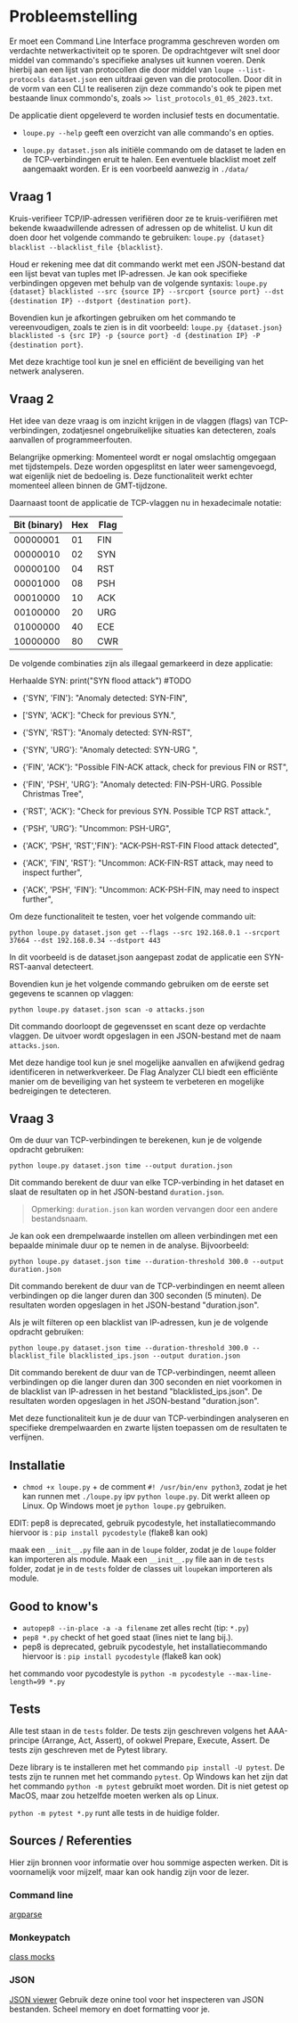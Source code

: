 <!--
Author: Mark Westerweel
Student number : 500836508
 -->

# Probleemstelling

Er moet een Command Line Interface programma geschreven worden om verdachte netwerkactiviteit op te sporen. De opdrachtgever wilt snel door middel van commando's specifieke analyses uit kunnen voeren. Denk hierbij aan een lijst van protocollen die door middel van `loupe --list-protocols dataset.json` een uitdraai geven van die protocollen. Door dit in de vorm van een CLI te realiseren zijn deze commando's ook te pipen met bestaande linux commondo's, zoals `>> list_protocols_01_05_2023.txt`.

De applicatie dient opgeleverd te worden inclusief tests en documentatie.

- `loupe.py --help` geeft een overzicht van alle commando's en opties.

- `loupe.py dataset.json` als initiële commando om de dataset te laden en de TCP-verbindingen eruit te halen. Een eventuele blacklist moet zelf aangemaakt worden. Er is een voorbeeld aanwezig in `./data/`

## Vraag 1

Kruis-verifieer TCP/IP-adressen verifiëren door ze te kruis-verifiëren met bekende kwaadwillende adressen of adressen op de whitelist. U kun dit doen door het volgende commando te gebruiken: `loupe.py {dataset} blacklist --blacklist_file {blacklist}`.

Houd er rekening mee dat dit commando werkt met een JSON-bestand dat een lijst bevat van tuples met IP-adressen. Je kan ook specifieke verbindingen opgeven met behulp van de volgende syntaxis: `loupe.py {dataset} blacklisted --src {source IP} --srcport {source port} --dst {destination IP} --dstport {destination port}`.

Bovendien kun je afkortingen gebruiken om het commando te vereenvoudigen, zoals te zien is in dit voorbeeld: `loupe.py {dataset.json} blacklisted -s {src IP} -p {source port} -d {destination IP} -P {destination port}`.

Met deze krachtige tool kun je snel en efficiënt de beveiliging van het netwerk analyseren.

## Vraag 2

Het idee van deze vraag is om inzicht krijgen in de vlaggen (flags) van TCP-verbindingen, zodatjesnel ongebruikelijke situaties kan detecteren, zoals aanvallen of programmeerfouten.

Belangrijke opmerking: Momenteel wordt er nogal omslachtig omgegaan met tijdstempels. Deze worden opgesplitst en later weer samengevoegd, wat eigenlijk niet de bedoeling is. Deze functionaliteit werkt echter momenteel alleen binnen de GMT-tijdzone.

Daarnaast toont de applicatie de TCP-vlaggen nu in hexadecimale notatie:

| Bit (binary) | Hex | Flag |
|--------------|-----|------|
| 00000001     | 01  | FIN  |
| 00000010     | 02  | SYN  |
| 00000100     | 04  | RST  |
| 00001000     | 08  | PSH  |
| 00010000     | 10  | ACK  |
| 00100000     | 20  | URG  |
| 01000000     | 40  | ECE  |
| 10000000     | 80  | CWR  |

De volgende combinaties zijn als illegaal gemarkeerd in deze applicatie:

Herhaalde SYN: print("SYN flood attack") #TODO

- {'SYN', 'FIN'}: "Anomaly detected: SYN-FIN",
- ['SYN', 'ACK']: "Check for previous SYN.",
- {'SYN', 'RST'}: "Anomaly detected: SYN-RST",
- {'SYN', 'URG'}: "Anomaly detected: SYN-URG ",

- {'FIN', 'ACK'}: "Possible FIN-ACK attack, check for previous FIN or RST",
- {'FIN', 'PSH', 'URG'}: "Anomaly detected: FIN-PSH-URG. Possible Christmas Tree",
- {'RST', 'ACK'}: "Check for previous SYN. Possible TCP RST attack.",
- {'PSH', 'URG'}: "Uncommon: PSH-URG",
- {'ACK', 'PSH', 'RST','FIN'}: "ACK-PSH-RST-FIN Flood attack detected",
- {'ACK', 'FIN', 'RST'}: "Uncommon: ACK-FIN-RST attack, may need to inspect further",
- {'ACK', 'PSH', 'FIN'}: "Uncommon: ACK-PSH-FIN, may need to inspect further",

Om deze functionaliteit te testen, voer het volgende commando uit:

`python loupe.py dataset.json get --flags --src 192.168.0.1 --srcport 37664 --dst 192.168.0.34 --dstport 443`

In dit voorbeeld is de dataset.json aangepast zodat de applicatie een SYN-RST-aanval detecteert.

Bovendien kun je het volgende commando gebruiken om de eerste set gegevens te scannen op vlaggen:

`python loupe.py dataset.json scan -o attacks.json`

Dit commando doorloopt de gegevensset en scant deze op verdachte vlaggen. De uitvoer wordt opgeslagen in een JSON-bestand met de naam `attacks.json`.

Met deze handige tool kun je snel mogelijke aanvallen en afwijkend gedrag identificeren in netwerkverkeer. De Flag Analyzer CLI biedt een efficiënte manier om de beveiliging van het systeem te verbeteren en mogelijke bedreigingen te detecteren.

## Vraag 3

Om de duur van TCP-verbindingen te berekenen, kun je de volgende opdracht gebruiken:

`python loupe.py dataset.json time --output duration.json`

Dit commando berekent de duur van elke TCP-verbinding in het dataset en slaat de resultaten op in het JSON-bestand `duration.json`.
> Opmerking: `duration.json` kan worden vervangen door een andere bestandsnaam.

Je kan ook een drempelwaarde instellen om alleen verbindingen met een bepaalde minimale duur op te nemen in de analyse. Bijvoorbeeld:

`python loupe.py dataset.json time --duration-threshold 300.0 --output duration.json`

Dit commando berekent de duur van de TCP-verbindingen en neemt alleen verbindingen op die langer duren dan 300 seconden (5 minuten). De resultaten worden opgeslagen in het JSON-bestand "duration.json".

Als je wilt filteren op een blacklist van IP-adressen, kun je de volgende opdracht gebruiken:

`python loupe.py dataset.json time --duration-threshold 300.0 --blacklist_file blacklisted_ips.json --output duration.json`

Dit commando berekent de duur van de TCP-verbindingen, neemt alleen verbindingen op die langer duren dan 300 seconden en niet voorkomen in de blacklist van IP-adressen in het bestand "blacklisted_ips.json". De resultaten worden opgeslagen in het JSON-bestand "duration.json".

Met deze functionaliteit kun je de duur van TCP-verbindingen analyseren en specifieke drempelwaarden en zwarte lijsten toepassen om de resultaten te verfijnen.

## Installatie

- `chmod +x loupe.py` + de comment `#! /usr/bin/env python3`, zodat je het kan runnen met `./loupe.py` ipv `python loupe.py`. Dit werkt alleen op Linux. Op Windows moet je `python loupe.py` gebruiken.

EDIT: pep8 is deprecated, gebruik pycodestyle, het installatiecommando hiervoor is : `pip install pycodestyle` (flake8 kan ook)

maak een `__init__.py` file aan in de `loupe` folder, zodat je de `loupe` folder kan importeren als module. Maak een `__init__.py` file aan in de `tests` folder, zodat je in de `tests` folder de classes uit `loupe`kan importeren als module.

## Good to know's

- `autopep8 --in-place -a -a filename` zet alles recht (tip: `*.py`)
- `pep8 *.py` checkt of het goed staat (lines niet te lang bij.).
- pep8 is deprecated, gebruik pycodestyle, het installatiecommando hiervoor is : `pip install pycodestyle` (flake8 kan ook)

het commando voor pycodestyle is `python -m pycodestyle --max-line-length=99 *.py`

## Tests

Alle test staan in de `tests` folder. De tests zijn geschreven volgens het AAA-principe (Arrange, Act, Assert), of ookwel Prepare, Execute, Assert. De tests zijn geschreven met de Pytest library.  

Deze library is te installeren met het commando `pip install -U pytest`. De tests zijn te runnen met het commando `pytest`. Op Windows kan het zijn dat het commando `python -m pytest` gebruikt moet worden. Dit is niet getest op MacOS, maar zou hetzelfde moeten werken als op Linux.

`python -m pytest *.py` runt alle tests in de huidige folder.

## Sources / Referenties

Hier zijn bronnen voor informatie over hou sommige aspecten werken. Dit is voornamelijk voor mijzelf, maar kan ook handig zijn voor de lezer.

### Command line

[argparse](https://docs.python.org/3/library/argparse.html)

### Monkeypatch

[class mocks](https://docs.pytest.org/en/7.1.x/how-to/monkeypatch.html)

### JSON

[JSON viewer](https://jsonviewer.stack.hu/)
Gebruik deze onine tool voor het inspecteren van JSON bestanden. Scheel memory en doet formatting voor je.
